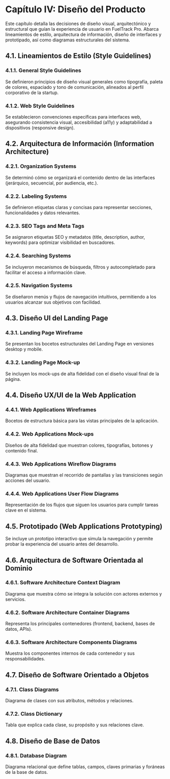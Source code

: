 # Capítulo IV: Diseño del Producto

Este capítulo detalla las decisiones de diseño visual, arquitectónico y estructural que guían la experiencia de usuario en FuelTrack Pro. Abarca lineamientos de estilo, arquitectura de información, diseño de interfaces y prototipado, así como diagramas estructurales del sistema.

## 4.1. Lineamientos de Estilo (Style Guidelines)

### 4.1.1. General Style Guidelines
Se definieron principios de diseño visual generales como tipografía, paleta de colores, espaciado y tono de comunicación, alineados al perfil corporativo de la startup.

### 4.1.2. Web Style Guidelines
Se establecieron convenciones específicas para interfaces web, asegurando consistencia visual, accesibilidad (a11y) y adaptabilidad a dispositivos (responsive design).

## 4.2. Arquitectura de Información (Information Architecture)

### 4.2.1. Organization Systems
Se determinó cómo se organizará el contenido dentro de las interfaces (jerárquico, secuencial, por audiencia, etc.).

### 4.2.2. Labeling Systems
Se definieron etiquetas claras y concisas para representar secciones, funcionalidades y datos relevantes.

### 4.2.3. SEO Tags and Meta Tags
Se asignaron etiquetas SEO y metadatos (title, description, author, keywords) para optimizar visibilidad en buscadores.

### 4.2.4. Searching Systems
Se incluyeron mecanismos de búsqueda, filtros y autocompletado para facilitar el acceso a información clave.

### 4.2.5. Navigation Systems
Se diseñaron menús y flujos de navegación intuitivos, permitiendo a los usuarios alcanzar sus objetivos con facilidad.

## 4.3. Diseño UI del Landing Page

### 4.3.1. Landing Page Wireframe
Se presentan los bocetos estructurales del Landing Page en versiones desktop y mobile.

### 4.3.2. Landing Page Mock-up
Se incluyen los mock-ups de alta fidelidad con el diseño visual final de la página.

## 4.4. Diseño UX/UI de la Web Application

### 4.4.1. Web Applications Wireframes
Bocetos de estructura básica para las vistas principales de la aplicación.

### 4.4.2. Web Applications Mock-ups
Diseños de alta fidelidad que muestran colores, tipografías, botones y contenido final.

### 4.4.3. Web Applications Wireflow Diagrams
Diagramas que muestran el recorrido de pantallas y las transiciones según acciones del usuario.

### 4.4.4. Web Applications User Flow Diagrams
Representación de los flujos que siguen los usuarios para cumplir tareas clave en el sistema.

## 4.5. Prototipado (Web Applications Prototyping)
Se incluye un prototipo interactivo que simula la navegación y permite probar la experiencia del usuario antes del desarrollo.

## 4.6. Arquitectura de Software Orientada al Dominio

### 4.6.1. Software Architecture Context Diagram
Diagrama que muestra cómo se integra la solución con actores externos y servicios.

### 4.6.2. Software Architecture Container Diagrams
Representa los principales contenedores (frontend, backend, bases de datos, APIs).

### 4.6.3. Software Architecture Components Diagrams
Muestra los componentes internos de cada contenedor y sus responsabilidades.

## 4.7. Diseño de Software Orientado a Objetos

### 4.7.1. Class Diagrams
Diagrama de clases con sus atributos, métodos y relaciones.

### 4.7.2. Class Dictionary
Tabla que explica cada clase, su propósito y sus relaciones clave.

## 4.8. Diseño de Base de Datos

### 4.8.1. Database Diagram
Diagrama relacional que define tablas, campos, claves primarias y foráneas de la base de datos.
